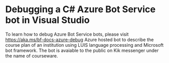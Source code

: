 # Debugging a C# Azure Bot Service bot in Visual Studio 
To learn how to debug Azure Bot Service bots, please visit https://aka.ms/bf-docs-azure-debug
Azure hosted bot to describe the course plan of an institution using LUIS language processing and Microsoft bot framework. 
The bot is avaiable to the public on Kik messenger under the name of courseware.
 